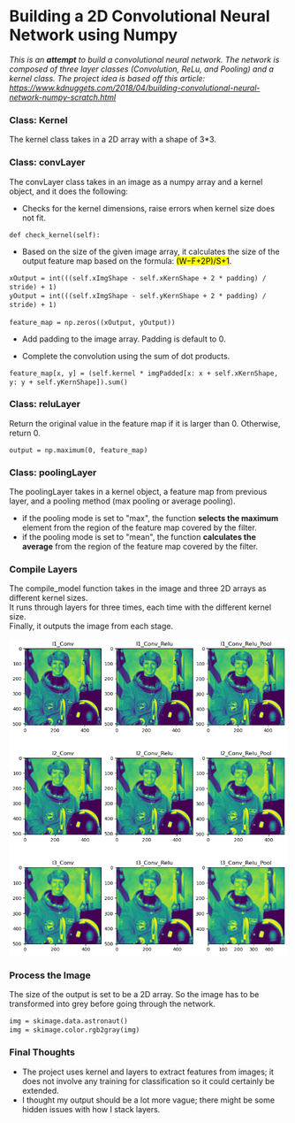 # Building a 2D Convolutional Neural Network using Numpy

*This is an **attempt** to build a convolutional neural network. The network is composed of three layer classes (Convolution, ReLu, and Pooling) and a kernel class. The project idea is based off this article: https://www.kdnuggets.com/2018/04/building-convolutional-neural-network-numpy-scratch.html*

### Class: Kernel
The kernel class takes in a 2D array with a shape of 3*3.

### Class: convLayer
The convLayer class takes in an image as a numpy array and a kernel object, and it does the following:
* Checks for the kernel dimensions, raise errors when kernel size does not fit.
```
def check_kernel(self):
```

* Based on the size of the given image array, it calculates the size of the output feature map based on the formula: <mark>(W−F+2P)/S+1</mark>.
```
xOutput = int(((self.xImgShape - self.xKernShape + 2 * padding) / stride) + 1)
yOutput = int(((self.xImgShape - self.yKernShape + 2 * padding) / stride) + 1)

feature_map = np.zeros((xOutput, yOutput))
``` 

* Add padding to the image array. Padding is default to 0.

* Complete the convolution using the sum of dot products. 
```
feature_map[x, y] = (self.kernel * imgPadded[x: x + self.xKernShape, y: y + self.yKernShape]).sum()
``` 

### Class: reluLayer
Return the original value in the feature map if it is larger than 0.
Otherwise, return 0.
```
output = np.maximum(0, feature_map)
```

### Class: poolingLayer
The poolingLayer takes in a kernel object, a feature map from previous layer, and a pooling method (max pooling or average pooling).
* if the pooling mode is set to "max", the function **selects the maximum** element from the region of the feature map covered by the filter.
* if the pooling mode is set to "mean", the function **calculates the average** from the region of the feature map covered by the filter.

### Compile Layers
The compile_model function takes in the image and three 2D arrays as different kernel sizes.
<br>It runs through layers for three times, each time with the different kernel size. <br>Finally, it outputs the image from each stage.

![plot](output.png)

### Process the Image
The size of the output is set to be a 2D array. So the image has to be transformed into grey before going through the network.
```
img = skimage.data.astronaut()
img = skimage.color.rgb2gray(img)
```

### Final Thoughts
* The project uses kernel and layers to extract features from images; it does not involve any training for classification so it could certainly be extended. 
* I thought my output should be a lot more vague; there might be some hidden issues with how I stack layers.
